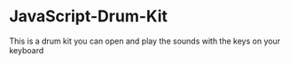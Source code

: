 # JavaScript-Drum-Kit
This is a drum kit you can open and play the sounds with the keys on your keyboard
